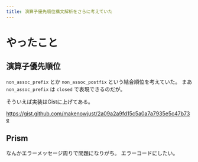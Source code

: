 ```yaml
---
title: 演算子優先順位構文解析をさらに考えていた
---
```


# やったこと

## 演算子優先順位

`non_assoc_prefix` とか `non_assoc_postfix` という結合順位を考えていた。
まあ `non_assoc_prefix` は `closed` で表現できるのだが。

そういえば実装はGistに上げてある。

<https://gist.github.com/makenowjust/2a09a2a9fd15c5a0a7a7935e5c47b73e>

## Prism

なんかエラーメッセージ周りで問題になりがち。
エラーコードにしたい。
